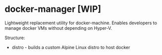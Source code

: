 # docker-manager [WIP]

Lightweight replacement utility for docker-machine.
Enables developers to manage docker VMs without depending on Hyper-V.

Structure:
- distro - builds a custom Alpine Linux distro to host docker
